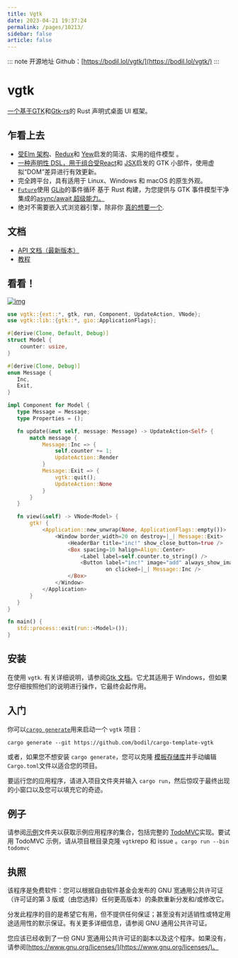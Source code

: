 ```yaml
---
title: Vgtk
date: 2023-04-21 19:37:24
permalink: /pages/10213/
sidebar: false
article: false
---
```

::: note 开源地址
Github：[https://bodil.lol/vgtk/](https://bodil.lol/vgtk/)
::: 
# vgtk

[一个基于GTK](https://www.gtk.org/)和[Gtk-rs](https://gtk-rs.org/)的 Rust 声明式桌面 UI 框架。

## 乍看上去

- [受Elm 架构](https://guide.elm-lang.org/architecture/)、[Redux](https://redux.js.org/)和 [Yew](https://github.com/yewstack/yew)启发的简洁、实用的组件模型 。
- [一种声明性 DSL，用于组合受React](https://reactjs.org/)和 [JSX](https://reactjs.org/docs/introducing-jsx.html)启发的 GTK 小部件，使用虚拟“DOM”差异进行有效更新。
- 完全跨平台，具有适用于 Linux、Windows 和 macOS 的原生外观。
- [`Future`](https://doc.rust-lang.org/std/future/trait.Future.html)使用 [GLib](https://developer.gnome.org/glib/stable/)的事件循环 基于 Rust 构建，为您提供与 GTK 事件模型干净集成的[async/await 超级能力。](https://rust-lang.github.io/async-book/)
- 绝对不需要嵌入式浏览器引擎，除非你 [真的想要一个](https://webkitgtk.org/).

## 文档

- [API 文档（最新版本）](https://docs.rs/vgtk/latest/vgtk/)
- [教程](https://bodil.lol/vgtk/)

## 看看！

[![img](https://github.com/bodil/vgtk/raw/master/media/inc.png)](https://github.com/bodil/vgtk/blob/master/media/inc.png)

```rust
use vgtk::{ext::*, gtk, run, Component, UpdateAction, VNode};
use vgtk::lib::{gtk::*, gio::ApplicationFlags};

#[derive(Clone, Default, Debug)]
struct Model {
    counter: usize,
}

#[derive(Clone, Debug)]
enum Message {
   Inc,
   Exit,
}

impl Component for Model {
   type Message = Message;
   type Properties = ();

   fn update(&mut self, message: Message) -> UpdateAction<Self> {
       match message {
           Message::Inc => {
               self.counter += 1;
               UpdateAction::Render
           }
           Message::Exit => {
               vgtk::quit();
               UpdateAction::None
           }
       }
   }

   fn view(&self) -> VNode<Model> {
       gtk! {
           <Application::new_unwrap(None, ApplicationFlags::empty())>
               <Window border_width=20 on destroy=|_| Message::Exit>
                   <HeaderBar title="inc!" show_close_button=true />
                   <Box spacing=10 halign=Align::Center>
                       <Label label=self.counter.to_string() />
                       <Button label="inc!" image="add" always_show_image=true
                               on clicked=|_| Message::Inc />
                   </Box>
               </Window>
           </Application>
       }
   }
}

fn main() {
   std::process::exit(run::<Model>());
}
```

## 安装

在使用 `vgtk`. 有关详细说明，请参阅[Gtk 文档](https://www.gtk.org/docs/installations/)。它尤其适用于 Windows，但如果您仔细按照他们的说明进行操作，它最终会起作用。

## 入门

你可以[`cargo generate`](https://github.com/ashleygwilliams/cargo-generate)用来启动一个 `vgtk` 项目：

```shell
cargo generate --git https://github.com/bodil/cargo-template-vgtk
```

或者，如果您不想安装 `cargo generate`，您可以克隆 [模板存储库](https://github.com/bodil/cargo-template-vgtk)并手动编辑 `Cargo.toml`文件以适合您的项目。

要运行您的应用程序，请进入项目文件夹并输入 `cargo run`，然后惊叹于最终出现的小窗口以及您可以填充它的奇迹。

## 例子

请参阅[示例](https://github.com/bodil/vgtk/blob/master/examples)文件夹以获取示例应用程序的集合，包括完整的 [TodoMVC](https://github.com/bodil/vgtk/blob/master/examples/todomvc)实现。要试用 TodoMVC 示例，请从项目根目录克隆 `vgtk`repo 和 issue 。`cargo run --bin todomvc`

## 执照

该程序是免费软件：您可以根据自由软件基金会发布的 GNU 宽通用公共许可证（许可证的第 3 版或（由您选择）任何更高版本）的条款重新分发和/或修改它。

分发此程序的目的是希望它有用，但不提供任何保证；甚至没有对适销性或特定用途适用性的默示保证。有关更多详细信息，请参阅 GNU 通用公共许可证。

您应该已经收到了一份 GNU 宽通用公共许可证的副本以及这个程序。如果没有，请参阅[https://www.gnu.org/licenses/](https://www.gnu.org/licenses/)。
